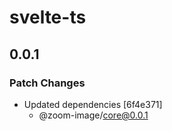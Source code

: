 # svelte-ts

## 0.0.1

### Patch Changes

- Updated dependencies [6f4e371]
  - @zoom-image/core@0.0.1
